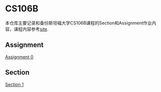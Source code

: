 # CS106B
本仓库主要记录和备份斯坦福大学CS106B课程的Section和Assignment作业内容，课程内容参考[site](https://web.stanford.edu/class/archive/cs/cs106b/cs106b.1214/).

## Assignment
[Assignment 0](./Assignment_0)

## Section
[Section 1](./Section_1)
